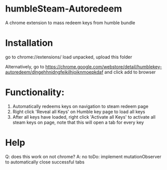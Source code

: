 # humbleSteam-Autoredeem
A chrome extension to mass redeem keys from humble bundle

# Installation
go to chrome://extensions/
load unpacked, upload this folder

Alternatively, go to https://chrome.google.com/webstore/detail/humblekey-autoredeem/dlngehhnidngfeikilhjoiknmoepkdaf and click add to browser

# Functionality:
1. Automatically redeems keys on navigation to steam redeem page
2. Right click 'Reveal all Keys' on Humble key page to load all keys
3. After all keys have loaded, right click 'Activate all Keys' to activate all steam keys on page, note that this will open a tab for every key

# Help
Q: does this work on not chrome?
A: no
toDo: implement mutationObserver to automatically close successful tabs

